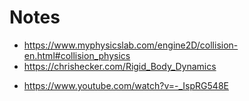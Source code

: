 # Notes

- https://www.myphysicslab.com/engine2D/collision-en.html#collision_physics
- https://chrishecker.com/Rigid_Body_Dynamics

<!--  -->

- https://www.youtube.com/watch?v=-_IspRG548E
